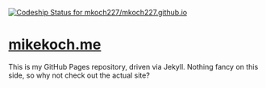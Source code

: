 [ ![Codeship Status for mkoch227/mkoch227.github.io](https://codeship.com/projects/a4bf1520-b567-0132-f662-7279f6055769/status?branch=master)](https://codeship.com/projects/70767)

# [mikekoch.me](http://mikekoch.me)

This is my GitHub Pages repository, driven via Jekyll. Nothing fancy on this side, so why not check out the actual site?
